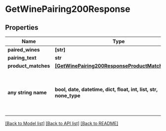 # GetWinePairing200Response



## Properties
Name | Type | Description | Notes
------------ | ------------- | ------------- | -------------
**paired_wines** | **[str]** |  | 
**pairing_text** | **str** |  | 
**product_matches** | [**[GetWinePairing200ResponseProductMatchesInner]**](GetWinePairing200ResponseProductMatchesInner.md) |  | 
**any string name** | **bool, date, datetime, dict, float, int, list, str, none_type** | any string name can be used but the value must be the correct type | [optional]

[[Back to Model list]](../README.md#documentation-for-models) [[Back to API list]](../README.md#documentation-for-api-endpoints) [[Back to README]](../README.md)


